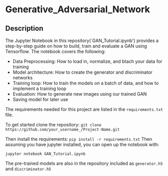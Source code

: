 # Generative_Adversarial_Network
## Description
The Jupyter Notebook in this repository(`GAN_Tutorial.ipynb') provides a step-by-step guide on how to build, train and evaluate a GAN using Tensorflow. The notebook covers the following:
- Data Preprocessing: How to load in, normalize, and btach your data for training
- Model architecture: How to create the generator and discriminator networks
- Training loop: How to train the models on a batch of data, and how to implement a training loop
- Evaluation: How to generate new images using our trained GAN
- Saving model for later use

The requirements needed for this project are listed in the `requirements.txt` file.

To get started clone the repository:
`git clone https://github.com/your_username_/Project-Name.git`

Then install the requirements:
`pip install -r requirements.txt`
Then assuming you have jupyter installed, you can open up the notebook with:

`jupyter notebook GAN_Tutorial.ipynb`

The pre-trained models are also in the repository included as `generator.h5` and `discriminator.h5`
